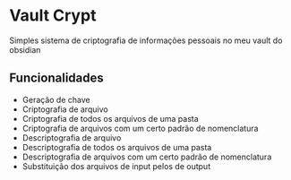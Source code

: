 # Vault Crypt
Simples sistema de criptografia de informações pessoais no meu vault do obsidian

## Funcionalidades
- Geração de chave
- Criptografia de arquivo
- Criptografia de todos os arquivos de uma pasta
- Criptografia de arquivos com um certo padrão de nomenclatura
- Descriptografia de arquivo
- Descriptografia de todos os arquivos de uma pasta
- Descriptografia de arquivos com um certo padrão de nomenclatura
- Substituição dos arquivos de input pelos de output